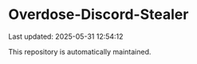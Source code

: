 # Overdose-Discord-Stealer

Last updated: 2025-05-31 12:54:12

This repository is automatically maintained.
